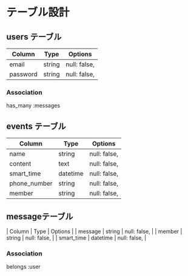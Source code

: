 # テーブル設計

## users テーブル

| Column     | Type       | Options                        |
| ------     | ---------- | ------------------------------ |
| email      | string     | null: false,                   |
| password   | string     | null: false,                   |

### Association
has_many :messages

## events テーブル

| Column       | Type       | Options                        |
| ------       | ---------- | ------------------------------ |
| name         | string     | null: false,                   |
| content      | text       | null: false,                   |
| smart_time   | datetime   | null: false,                   |
| phone_number | string     | null: false,                   |
| member       | string     | null: false,                   |


##  messageテーブル

| Column       | Type       | Options                        |
| message      | string     | null: false,                   |
| member       | string     | null: false,                   |
| smart_time   | datetime   | null: false,                   |

### Association
belongs :user
